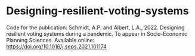 # Designing-resilient-voting-systems

Code for the publication:
Schmidt, A.P. and Albert, L.A., 2022. Designing resilient voting systems during a pandemic. To appear in Socio-Economic Planning Sciences. Available online: https://doi.org/10.1016/j.seps.2021.101174
